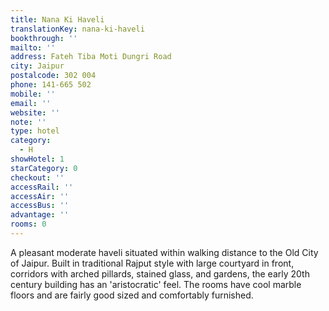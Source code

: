 ```yaml
---
title: Nana Ki Haveli
translationKey: nana-ki-haveli
bookthrough: ''
mailto: ''
address: Fateh Tiba Moti Dungri Road
city: Jaipur
postalcode: 302 004
phone: 141-665 502
mobile: ''
email: ''
website: ''
note: ''
type: hotel
category:
  - H
showHotel: 1
starCategory: 0
checkout: ''
accessRail: ''
accessAir: ''
accessBus: ''
advantage: ''
rooms: 0
---
```

A pleasant moderate haveli situated within walking distance to the Old City of Jaipur. Built in traditional Rajput style with large courtyard in front, corridors with arched pillards, stained glass, and gardens, the early 20th century building has an 'aristocratic' feel. The rooms have cool marble floors and are fairly good sized and comfortably furnished.